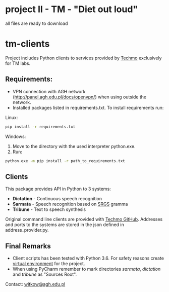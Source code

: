 # project II - TM - "Diet out loud"
all files are ready to download

# tm-clients

Project includes Python clients to services provided by [Techmo](http://techmo.pl/) exclusively for TM labs. 

## Requirements:
 - VPN connection with AGH network (http://panel.agh.edu.pl/docs/openvpn/) when using outside the network.
 - Installed packages listed in requirements.txt. To install requirements run:
 
 Linux:
 ```bash
 pip install -r requirements.txt
 ```
 
 Windows:
 1. Move to the directory with the used interpreter python.exe.
 2. Run:
 ```bash
 python.exe -m pip install -r path_to_requirements.txt
 ```

 ## Clients

 This package provides API in Python to 3 systems:
 *   **Dictation** - Continuous speech recognition
 *   **Sarmata** - Speech recognition based on [SRGS](https://www.w3.org/TR/speech-grammar/) gramma
 *   **Tribune** - Text to speech synthesis
 
Original command line clients are provided with [Techmo GitHub](https://github.com/techmo-pl). 
Addresses and ports to the systems are stored in the json defined in address_provider.py.

## Final Remarks

* Client scripts has been tested with Python 3.6. For safety reasons create [virtual environment](https://www.jetbrains.com/help/pycharm/creating-virtual-environment.html) for the project.
* When using PyCharm remember to mark directories *sarmata*, *dictation* and *tribune* as "Sources Root".  

 Contact: witkow@agh.edu.pl
